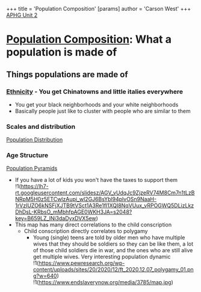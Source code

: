 +++
 title = 'Population Composition'
[params]
	author = 'Carson West'
+++
[APHG Unit 2](./../aphg-unit-2/)

# [Population Composition](./../population-composition/): What a population is made of 

## Things populations are made of
### [Ethnicity](./../ethnicity/) - You get Chinatowns and little italies everywhere
- You get your black neighborhoods and your white neighborhoods
- Basically people just like to cluster with people who are similar to them
### Scales and distribution
[Population Distribution](./../population-distribution/) 

### Age Structure
[Population Pyramids](./../population-pyramids/)
- If you have a lot of kids you won't have the taxes to support them
!1(https://lh7-rt.googleusercontent.com/slidesz/AGV_vUdqJc9ZjzeRV74M8Cm7n1tLzBNRpM5H0z5ETCwlzAupi_wl2GJ6BsYbl94plvOSn9NaaH-1rVzIUZO6kNSFjXJTB9tVSct1A3Re1fl1XQI8NqVUux_vRPOGWQ5DLizLkzDhDsL-KRbsO_mMbhfpAGE0WKH3JA=s2048?key=B659LZ_lNi3daDyxDVX5ew)
- This map has many direct correlations to the child conscription
	- Child conscription directly correlates to polygamy
		- Young (single) teens are told by older men who have multiple wives that they should be soldiers so they can be like them, a lot of those child soldiers die in war, and the ones who are still alive get multiple wives. Very interesting population dynamic
!1(https://www.pewresearch.org/wp-content/uploads/sites/20/2020/12/ft_2020.12.07_polygamy_01.png?w=640)
!1(https://www.endslaverynow.org/media/3785/map.jpg)
